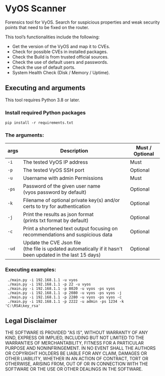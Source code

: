 # VyOS Scanner

Forensics tool for VyOS. Search for suspicious properties and weak security points that need to be fixed on the router.

This tool’s functionalities include the following: 
- Get the version of the VyOS and map it to CVEs.
- Check for possible CVEs in installed packages.
- Check the Build is from trusted official sources.
- Check the use of default users and passwords.
- Check the use of default ports.
- System Health Check (Disk / Memory / Uptime).

## Executing and arguments

This tool requires Python 3.8 or later. 

### Install required Python packages
`pip install -r requirements.txt`

### The arguments:
 **args**  | **Description**                                                                                                | **Must / Optional**
-----------| ---------------------------------------------------------------------------------------------------------------| -------------------
`-i`       | The tested VyOS IP address                                                                                     | Must
`-p`       | The tested VyOS SSH port                                                                                       | Optional
`-u`       | Username with admin Permissions                                                                                | Must
`-ps`      | Password of the given user name <br>(vyos password by default)                                                 | Optional
`-k`       | Filename of optional private key(s) and/or certs to try for authentication                                     | Optional
`-j`       | Print the results as json format <br>(prints txt format by default)                                            | Optional
`-c`       | Print a shortened text output focusing on recommendations and suspicious data                                  | Optional
`-ud`      | Update the CVE Json file <br>(the file is updated automatically if it hasn't been updated in the last 15 days) | Optional

### Executing examples:
	 ./main.py -i 192.168.1.1 -u vyos
	 ./main.py -i 192.168.1.1 -p 22 -u vyos
	 ./main.py -i 192.168.1.1 -p 8020 -u vyos -ps vyos
	 ./main.py -i 192.168.1.1 -p 2080 -u vyos -ps vyos -j
	 ./main.py -i 192.168.1.1 -p 2280 -u vyos -ps vyos -c
	 ./main.py -i 192.168.1.1 -p 2222 -u admin -ps 1234 -k 'C:\RSA\key_rsa'

## Legal Disclaimer

THE SOFTWARE IS PROVIDED "AS IS", WITHOUT WARRANTY OF ANY KIND, EXPRESS OR
IMPLIED, INCLUDING BUT NOT LIMITED TO THE WARRANTIES OF MERCHANTABILITY,
FITNESS FOR A PARTICULAR PURPOSE AND NONINFRINGEMENT. IN NO EVENT SHALL THE
AUTHORS OR COPYRIGHT HOLDERS BE LIABLE FOR ANY CLAIM, DAMAGES OR OTHER
LIABILITY, WHETHER IN AN ACTION OF CONTRACT, TORT OR OTHERWISE, ARISING FROM,
OUT OF OR IN CONNECTION WITH THE SOFTWARE OR THE USE OR OTHER DEALINGS IN THE SOFTWARE.